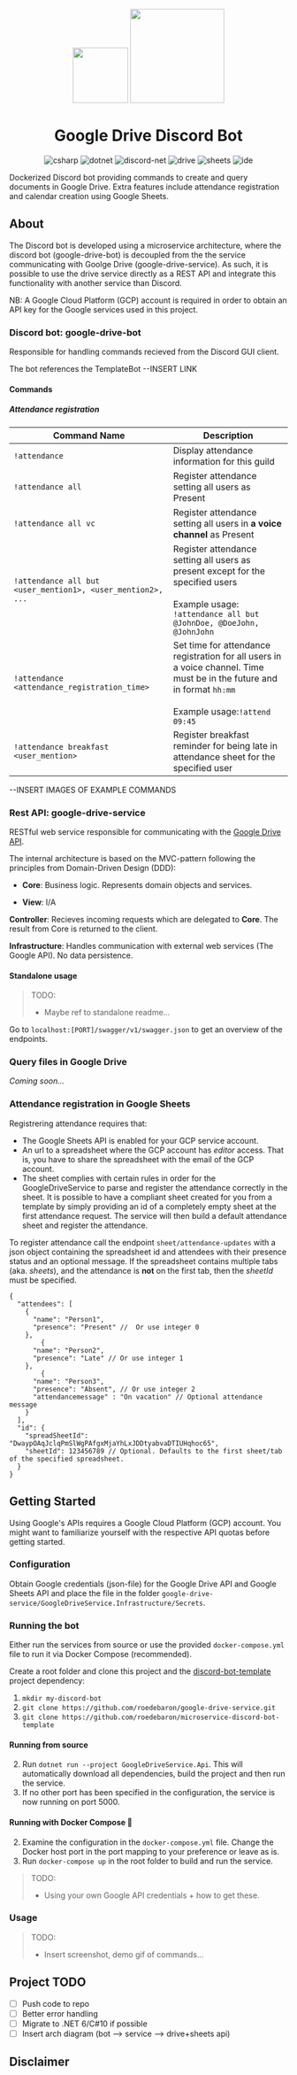 <p align="center">
  <img width="100" src="https://pnggrid.com/wp-content/uploads/2021/05/Discord-Logo-Circle-768x768.png">  
  <img width="170" src="https://logos-world.net/wp-content/uploads/2020/11/Google-Drive-Logo.png">
</p>


<h1 align="center">Google Drive Discord Bot</h1>

<p align="center">
  <img src="https://img.shields.io/badge/C%23-8.0-blue" alt="csharp" style="max-width:100%;"> 
  <img src="https://img.shields.io/badge/.NET Core-3.1-blue" alt="dotnet" style="max-width:100%;"> 
  <img src="https://img.shields.io/badge/discord--net--labs-v3.1.7-blue" alt="discord-net" style="max-width:100%;">
  <img src="https://img.shields.io/badge/google--api--drive-v3-green" alt="drive" style="max-width:100%;"> 
  <img src="https://img.shields.io/badge/google--api--sheets-v4-green" alt="sheets" style="max-width:100%;"> 
  <img src="https://img.shields.io/badge/IDE-VS2019-purple" alt="ide" style="max-width:100%;">
</p>

Dockerized Discord bot providing commands to create and query documents in Google Drive. Extra features include attendance registration and calendar creation using Google Sheets.

## About

The Discord bot is developed using a microservice architecture, where the discord bot (google-drive-bot) is decoupled from the the service communicating with Goolge Drive (google-drive-service). As such, it is possible to use the drive service directly as a REST API and integrate this functionality with another service than Discord.

NB: A Google Cloud Platform (GCP) account is required in order to obtain an API key for the Google services used in this project.

### Discord bot: google-drive-bot

Responsible for handling commands recieved from the Discord GUI client.

The bot references the TemplateBot --INSERT LINK

#### Commands

##### Attendance registration

|Command Name |Description|
|-----|--------|
|`!attendance`|Display attendance information for this guild      |
|`!attendance all`  |Register attendance setting all users as Present      |
|`!attendance all vc`  |Register attendance setting all users in **a voice channel** as Present      |
| `!attendance all but <user_mention1>, <user_mention2>, ...`| Register attendance setting all users as present except for the specified users <br/><br/>Example usage: `!attendance all but @JohnDoe, @DoeJohn, @JohnJohn`|
|`!attendance <attendance_registration_time>` | Set time for attendance registration for all users in a voice channel. Time must be in the future and in format `hh:mm` <br/><br/> Example usage:`!attend 09:45`|
| `!attendance breakfast <user_mention>` | Register breakfast reminder for being late in attendance sheet for the specified user |


--INSERT IMAGES OF EXAMPLE COMMANDS


### Rest API: google-drive-service

RESTful web service responsible for communicating with the [Google Drive API](https://developers.google.com/drive/api). 

The internal architecture is based on the MVC-pattern following the principles from Domain-Driven Design (DDD):

- **Core**: Business logic. Represents domain objects and services. 

- **View**: I/A

**Controller**: Recieves incoming requests which are delegated to **Core**. The result from Core is returned to the client.

**Infrastructure**: Handles communication with external web services (The Google API). No data persistence. 

#### Standalone usage

> TODO:
> - Maybe ref to standalone readme...


Go to `localhost:[PORT]/swagger/v1/swagger.json` to get an overview of the endpoints.

### Query files in Google Drive

*Coming soon...*


### Attendance registration in Google Sheets

Registrering attendance requires that: 
- The Google Sheets API is enabled for your GCP service account.
- An url to a spreadsheet where the GCP account has _editor_ access. That is, you have to share the spreadsheet with the email of the GCP account.   
- The sheet complies with certain rules in order for the GoogleDriveService to parse and register the attendance correctly in the sheet. It is possible to have a compliant sheet created for you from a template by simply providing an id of a completely empty sheet at the first attendance request. The service will then build a default attendance sheet and register the attendance.

To register attendance call the endpoint `sheet/attendance-updates` with a json object containing the spreadsheet id and attendees with their presence status and an optional message. If the spreadsheet contains multiple tabs (aka. *sheets*), and the attendance is **not** on the first tab, then the *sheetId* must be specified.

```JSONC
{
  "attendees": [
    {
      "name": "Person1",
      "presence": "Present" //  Or use integer 0
    },
        {
      "name": "Person2",
      "presence": "Late" // Or use integer 1
    },
        {
      "name": "Person3",
      "presence": "Absent", // Or use integer 2
      "attendancemessage" : "On vacation" // Optional attendance message
    }
  ],
  "id": {
    "spreadSheetId": "DwaypOAqJclqPmSlWgPAfgxMjaYhLxJDDtyabvaDTIUHqhoc65",
    "sheetId": 123456789 // Optional. Defaults to the first sheet/tab of the specified spreadsheet.
  }
}
```


## Getting Started

Using Google's APIs requires a Google Cloud Platform (GCP) account. You might want to familiarize yourself with the respective API quotas before getting started.

### Configuration

Obtain Google credentials (json-file) for the Google Drive API and Google Sheets API and place the file in the folder `google-drive-service/GoogleDriveService.Infrastructure/Secrets`.

### Running the bot

Either run the services from source or use the provided `docker-compose.yml` file to run it via Docker Compose (recommended).  

Create a root folder and clone this project and the [discord-bot-template](https://github.com/roedebaron/microservice-discord-bot-template) project dependency: 
1. `mkdir my-discord-bot`
2. `git clone https://github.com/roedebaron/google-drive-service.git`
3. `git clone https://github.com/roedebaron/microservice-discord-bot-template`

#### Running from source
2. Run `dotnet run --project GoogleDriveService.Api`. This will automatically download all dependencies, build the project and then run the service. 
3. If no other port has been specified in the configuration, the service is now running on port 5000. 


#### Running with Docker Compose 🐳
2. Examine the configuration in the `docker-compose.yml` file. Change the Docker host port in the port mapping to your preference or leave as is. 
3. Run `docker-compose up` in the root folder to build and run the service.

> TODO: 
> - Using your own Google API credentials + how to get these.

### Usage

> TODO:
> - Insert screenshot, demo gif of commands...


## Project TODO
- [ ] Push code to repo
- [ ] Better error handling
- [ ] Migrate to .NET 6/C#10 if possible
- [ ] Insert arch diagram (bot --> service --> drive+sheets api)

## Disclaimer



